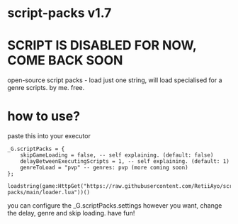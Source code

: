 # script-packs v1.7

# SCRIPT IS DISABLED FOR NOW, COME BACK SOON

open-source script packs - load just one string, will load specialised for a genre scripts. by me. free.

# how to use?
paste this into your executor

```
_G.scriptPacks = {
	skipGameLoading = false, -- self explaining. (default: false)
	delayBetweenExecutingScripts = 1, -- self explaining. (default: 1)
	genreToLoad = "pvp" -- genres: pvp (more coming soon)
};

loadstring(game:HttpGet("https://raw.githubusercontent.com/RetiiAyo/script-packs/main/loader.lua"))()
```

you can configure the _G.scriptPacks.settings however you want, change the delay, genre and skip loading. have fun!

